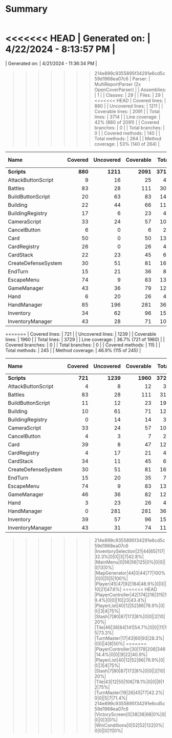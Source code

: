 ﻿# Summary
|||
|:---|:---|
<<<<<<< HEAD
| Generated on: | 4/22/2024 - 8:13:57 PM |
=======
| Generated on: | 4/21/2024 - 11:36:34 PM |
>>>>>>> 214e899c9355895f34291e6cd5c59d1968ea07c6
| Parser: | MultiReportParser (2x OpenCoverParser) |
| Assemblies: | 1 |
| Classes: | 29 |
| Files: | 29 |
<<<<<<< HEAD
| Covered lines: | 880 |
| Uncovered lines: | 1211 |
| Coverable lines: | 2091 |
| Total lines: | 3714 |
| Line coverage: | 42% (880 of 2091) |
| Covered branches: | 0 |
| Total branches: | 0 |
| Covered methods: | 140 |
| Total methods: | 264 |
| Method coverage: | 53% (140 of 264) |

|**Name**|**Covered**|**Uncovered**|**Coverable**|**Total**|**Line coverage**|**Covered**|**Total**|**Branch coverage**|**Covered**|**Total**|**Method coverage**|
|:---|---:|---:|---:|---:|---:|---:|---:|---:|---:|---:|---:|
|**Scripts**|**880**|**1211**|**2091**|**3714**|**42%**|**0**|**0**|****|**140**|**264**|**53%**|
|AttackButtonScript|9|16|25|48|36%|0|0||3|5|60%|
|Battles|83|28|111|309|74.7%|0|0||8|10|80%|
|BuildButtonScript|20|63|83|140|24%|0|0||4|12|33.3%|
|Building|22|44|66|119|33.3%|0|0||6|18|33.3%|
|BuildingRegistry|17|6|23|45|73.9%|0|0||4|5|80%|
|CameraScript|33|24|57|109|57.8%|0|0||6|7|85.7%|
|CancelButton|6|0|6|20|100%|0|0||2|2|100%|
|Card|50|0|50|130|100%|0|0||13|13|100%|
|CardRegistry|26|0|26|49|100%|0|0||4|4|100%|
|CardStack|22|23|45|68|48.8%|0|0||6|8|75%|
|CreateDefenseSystem|30|51|81|163|37%|0|0||4|8|50%|
|EndTurn|15|21|36|82|41.6%|0|0||2|2|100%|
|EscapeMenu|74|9|83|132|89.1%|0|0||5|6|83.3%|
|GameManager|43|36|79|120|54.4%|0|0||8|11|72.7%|
|Hand|6|20|26|48|23%|0|0||2|6|33.3%|
|HandManager|85|196|281|368|30.2%|0|0||4|9|44.4%|
|Inventory|34|62|96|156|35.4%|0|0||5|10|50%|
|InventoryManager|43|28|71|108|60.5%|0|0||6|8|75%|
=======
| Covered lines: | 721 |
| Uncovered lines: | 1239 |
| Coverable lines: | 1960 |
| Total lines: | 3729 |
| Line coverage: | 36.7% (721 of 1960) |
| Covered branches: | 0 |
| Total branches: | 0 |
| Covered methods: | 115 |
| Total methods: | 245 |
| Method coverage: | 46.9% (115 of 245) |

|**Name**|**Covered**|**Uncovered**|**Coverable**|**Total**|**Line coverage**|**Covered**|**Total**|**Branch coverage**|**Covered**|**Total**|**Method coverage**|
|:---|---:|---:|---:|---:|---:|---:|---:|---:|---:|---:|---:|
|**Scripts**|**721**|**1239**|**1960**|**3729**|**36.7%**|**0**|**0**|****|**115**|**245**|**46.9%**|
|AttackButtonScript|4|8|12|33|33.3%|0|0||1|3|33.3%|
|Battles|83|28|111|310|74.7%|0|0||8|10|80%|
|BuildButtonScript|11|12|23|193|47.8%|0|0||2|4|50%|
|Building|10|61|71|123|14%|0|0||1|15|6.6%|
|BuildingRegistry|0|14|14|33|0%|0|0||0|3|0%|
|CameraScript|33|24|57|109|57.8%|0|0||6|7|85.7%|
|CancelButton|4|3|7|25|57.1%|0|0||2|3|66.6%|
|Card|39|8|47|125|82.9%|0|0||10|12|83.3%|
|CardRegistry|4|17|21|44|19%|0|0||2|4|50%|
|CardStack|34|11|45|68|75.5%|0|0||7|8|87.5%|
|CreateDefenseSystem|30|51|81|163|37%|0|0||4|8|50%|
|EndTurn|15|20|35|78|42.8%|0|0||2|2|100%|
|EscapeMenu|74|9|83|132|89.1%|0|0||5|6|83.3%|
|GameManager|46|36|82|128|56%|0|0||8|11|72.7%|
|Hand|3|23|26|48|11.5%|0|0||1|6|16.6%|
|HandManager|0|281|281|368|0%|0|0||0|9|0%|
|Inventory|39|57|96|156|40.6%|0|0||4|10|40%|
|InventoryManager|43|31|74|113|58.1%|0|0||6|9|66.6%|
>>>>>>> 214e899c9355895f34291e6cd5c59d1968ea07c6
|InventorySelection|21|44|65|117|32.3%|0|0||3|7|42.8%|
|MainMenu|0|56|56|125|0%|0|0||0|13|0%|
|MapGenerator|44|0|44|77|100%|0|0||5|5|100%|
|Player|45|47|92|184|48.9%|0|0||10|21|47.6%|
<<<<<<< HEAD
|PlayerController|42|174|216|315|19.4%|0|0||10|23|43.4%|
|PlayerList|40|12|52|86|76.9%|0|0||3|4|75%|
|Stash|7|80|87|172|8%|0|0||2|10|20%|
|Tile|46|38|84|141|54.7%|0|0||11|15|73.3%|
|TurnMaster|17|43|60|93|28.3%|0|0||4|8|50%|
=======
|PlayerController|30|178|208|346|14.4%|0|0||9|22|40.9%|
|PlayerList|40|12|52|86|76.9%|0|0||3|4|75%|
|Stash|7|80|87|172|8%|0|0||2|10|20%|
|Tile|43|12|55|106|78.1%|0|0||9|12|75%|
|TurnMaster|19|26|45|77|42.2%|0|0||5|7|71.4%|
>>>>>>> 214e899c9355895f34291e6cd5c59d1968ea07c6
|VictoryScreen|0|38|38|68|0%|0|0||0|3|0%|
|WinConditions|0|52|52|122|0%|0|0||0|11|0%|
